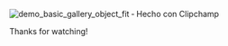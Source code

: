 
![demo_basic_gallery_object_fit ‐ Hecho con Clipchamp](https://github.com/imsamudev01/basic_gallery_using_object-fit/assets/160678978/157efc82-09e2-4d5d-a749-abdd0bd4af96)

Thanks for watching! 
